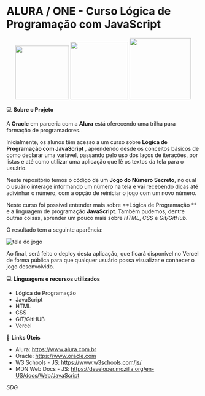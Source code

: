 # ALURA / ONE - Curso Lógica de Programação com JavaScript

<p align="center">
  <img src="https://github.com/user-attachments/assets/be14a37d-1235-43b5-9dec-a35e05bb9a63" width="140px" />
  <img src="https://mlohrktvfr9b.i.optimole.com/cb:5Boq.164d9/w:auto/h:auto/q:75/f:avif/https://www.nerdstickers.com.br/wp-content/uploads/2022/10/products-262-Javascript-II-1.png" width="150px" />
  <img src="https://github.com/user-attachments/assets/274fec07-e74d-4180-8d25-8b3e59148c79" width="160px"/>
  </p>


:computer: **Sobre o Projeto**

A **Oracle** em parceria com a **Alura** está oferecendo uma trilha para formação de programadores.

Inicialmente, os alunos têm acesso a um curso sobre **Lógica de Programação com JavaScript** ,  aprendendo desde os conceitos básicos de como declarar uma variável, passando pelo uso dos laços de iterações, por listas e até como utilizar uma aplicação que lê os textos da tela para o usuário.

Neste repositório temos o código de um **Jogo do Número Secreto**, no qual o usuário interage informando um número na tela e vai recebendo dicas até adivinhar o número, com a opção de reiniciar o jogo com um novo número.

Neste curso foi possível entender mais sobre **Lógica de Programação ** e a linguagem de programação **JavaScript**. Também pudemos, dentre outras coisas, aprender um pouco mais sobre *HTML*, *CSS* e *Git/GitHub*.

O resultado tem a seguinte aparência:

![tela do jogo](https://github.com/user-attachments/assets/9b5e92b8-c7fc-4e6c-a311-baf957a0fc36)

Ao final, será feito o deploy desta aplicação, que ficará disponível no Vercel de forma pública para que qualquer usuário possa visualizar e conhecer o jogo desenvolvido. 

:computer: **Linguagens e recursos utilizados** 

* Lógica de Programação
* JavaScript
* HTML
* CSS
* GIT/GitHUB
* Vercel

:link: **Links Úteis**

- Alura: https://www.alura.com.br
- Oracle: https://www.oracle.com
- W3 Schools - JS: https://www.w3schools.com/js/
- MDN Web Docs - JS: https://developer.mozilla.org/en-US/docs/Web/JavaScript

*SDG*